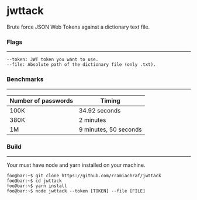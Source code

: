 # jwttack
Brute force JSON Web Tokens against a dictionary text file.

### Flags
---
```
--token: JWT token you want to use.
--file: Absolute path of the dictionary file (only .txt).
```

### Benchmarks
---
| Number of passwords      | Timing |
| ----------- | ----------- |
| 100K      | 34.92 seconds       |
| 380K      | 2 minutes |
| 1M        | 9 minutes, 50 seconds |


### Build
---
Your must have node and yarn installed on your machine.
```
foo@bar:~$ git clone https://github.com/rramiachraf/jwttack
foo@bar:~$ cd jwttack
foo@bar:~$ yarn install
foo@bar:~$ node jwttack --token [TOKEN] --file [FILE]
```

